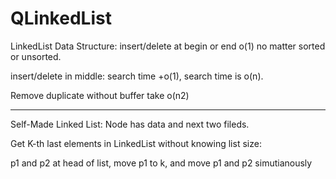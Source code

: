 # QLinkedList

LinkedList Data Structure:
insert/delete at begin or end  o(1) no matter sorted or unsorted.

insert/delete in middle: search time +o(1), search time is o(n). 

Remove duplicate without buffer take o(n2)

--------

 Self-Made Linked List: Node has data and next two fileds.
 
 Get K-th last elements in LinkedList without knowing list size:
 
  p1 and p2 at head of list, move p1 to k, and move p1 and p2 simutianously 
